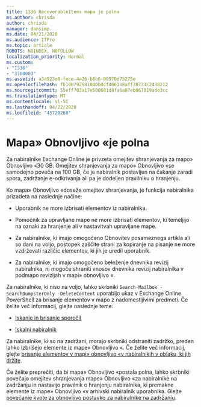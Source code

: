 ```yaml
---
title: 1336 RecoverableItems mapa je polna
ms.author: chrisda
author: chrisda
manager: dansimp
ms.date: 04/21/2020
ms.audience: ITPro
ms.topic: article
ROBOTS: NOINDEX, NOFOLLOW
localization_priority: Normal
ms.custom:
- "1336"
- "3700003"
ms.assetid: a3a923e8-fece-4a26-b8b6-00970d75275e
ms.openlocfilehash: fb10b792981040bdcf4661b8aff30733c2438212
ms.sourcegitcommit: 55eff703a17e500681d8fa6a87eb067019ade3cc
ms.translationtype: MT
ms.contentlocale: sl-SI
ms.lasthandoff: 04/22/2020
ms.locfileid: "43720268"
---
```

# <a name="the-recoverable-items-folder-is-full"></a>Mapa» Obnovljivo «je polna

Za nabiralnike Exchange Online je privzeta omejitev shranjevanja za mapo» Obnovljivo «30 GB. Omejitev shranjevanja za mapo» Obnovljivo «se samodejno poveča na 100 GB, če je nabiralnik postavljen na čakanje zaradi spora, zadržanje e-odkrivanja ali pa je dodeljen pravilniku o hranjenju.

Ko mapa» Obnovljivo «doseže omejitev shranjevanja, je funkcija nabiralnika prizadeta na naslednje načine:

- Uporabnik ne more izbrisati elementov iz nabiralnika.

- Pomočnik za upravljane mape ne more izbrisati elementov, ki temeljijo na oznaki za hranjenje ali v nastavitvah upravljane mape.

- Za nabiralnike, ki imajo omogočeno Obnovitev posameznega artikla ali so dani na voljo, postopek zaščite strani za kopiranje na pisanje ne more vzdrževati različic elementov, ki jih je uredil uporabnik.

- Za nabiralnike, ki imajo omogočeno beleženje dnevnika revizij nabiralnika, ni mogoče shraniti vnosov dnevnika revizij nabiralnika v podmapo revizijah v mapi» obnovljivo «.

Za nabiralnike, ki niso na voljo, lahko skrbniki `Search-Mailbox -SearchDumpsterOnly -DeleteContent` uporabijo ukaz v Exchange Online PowerShell za brisanje elementov v mapo z nadomestljivimi predmeti. Če želite več informacij, glejte naslednje teme:

- [Iskanje in brisanje sporočil](https://docs.microsoft.com/office365/securitycompliance/search-for-and-delete-messagesadmin-help)

- [Iskalni nabiralnik](https://docs.microsoft.com/powershell/module/exchange/mailboxes/Search-Mailbox)

Za nabiralnike, ki so na zadržani, morajo skrbniki odstraniti zadržko, preden lahko izbrišejo elemente iz mape» Obnovljivo «. Če želite več informacij, glejte [brisanje elementov v mapi» obnovljivo «v nabiralnikih v oblaku, ki jih držite](https://docs.microsoft.com/office365/securitycompliance/delete-items-in-the-recoverable-items-folder-of-mailboxes-on-hold).

Če želite preprečiti, da bi mapa» Obnovljivo «postala polna, lahko skrbniki povečajo omejitev shranjevanja mape» Obnovljivo «za nabiralnike na zadržanju in nastavijo pravilnik o hranjenju nabiralnika, ki premakne elemente iz mape» Obnovljivo «v arhivski nabiralnik uporabnika. Glejte [povečanje kvote za obnovljivo postavko za nabiralnike na zadržanju](https://docs.microsoft.com/office365/securitycompliance/increase-the-recoverable-quota-for-mailboxes-on-hold).

